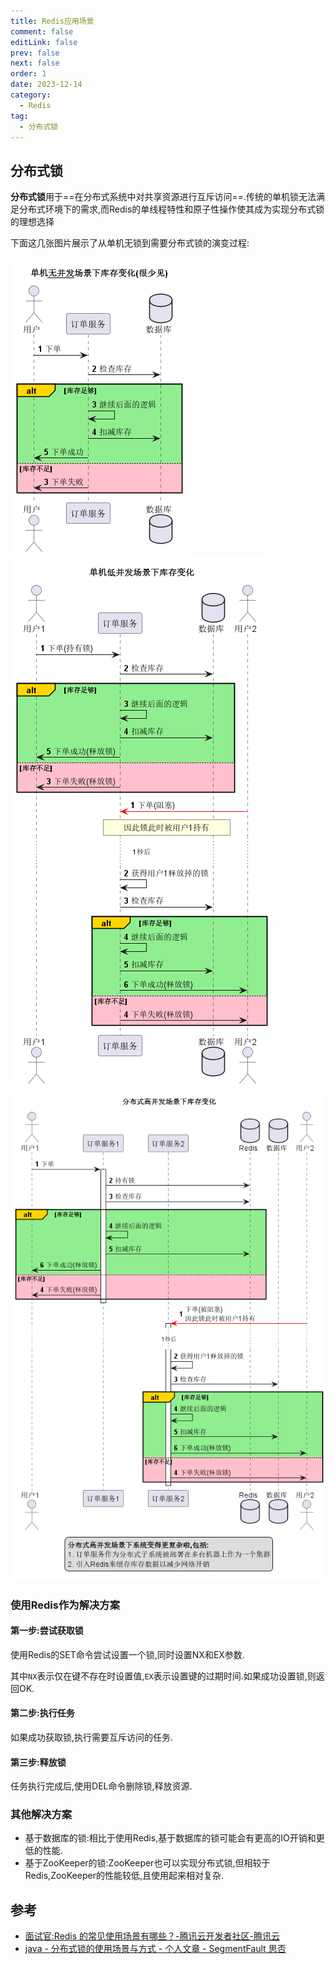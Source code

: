 ```yaml
---
title: Redis应用场景
comment: false
editLink: false
prev: false
next: false
order: 1
date: 2023-12-14
category:
  - Redis
tag:
  - 分布式锁
---
```


## 分布式锁

**分布式锁**用于==在分布式系统中对共享资源进行互斥访问==.传统的单机锁无法满足分布式环境下的需求,而Redis的单线程特性和原子性操作使其成为实现分布式锁的理想选择

下面这几张图片展示了从单机无锁到需要分布式锁的演变过程:

![单机(无并发).png](../assets/库存超卖问题/单机(无并发).png)
![单机(低并发).png](../assets/库存超卖问题/单机(低并发).png)
![单机(高并发).png](../assets/库存超卖问题/分布式(高并发).png)
<!--<ImageRenderer :value="[{src:'http://notes/assets/%E5%8D%95%E6%9C%BA(%E4%BD%8E%E5%B9%B6%E5%8F%91)-nOuF31mV.png',alt:'单机(无并发).png'}]" />-->
### 使用Redis作为解决方案
#### 第一步:尝试获取锁

使用Redis的SET命令尝试设置一个锁,同时设置NX和EX参数.

其中`NX`表示仅在键不存在时设置值,`EX`表示设置键的过期时间.如果成功设置锁,则返回OK.

#### 第二步:执行任务

如果成功获取锁,执行需要互斥访问的任务.

#### 第三步:释放锁

任务执行完成后,使用DEL命令删除锁,释放资源.

### 其他解决方案

* 基于数据库的锁:相比于使用Redis,基于数据库的锁可能会有更高的IO开销和更低的性能.
* 基于ZooKeeper的锁:ZooKeeper也可以实现分布式锁,但相较于Redis,ZooKeeper的性能较低,且使用起来相对复杂.


## 参考

* [面试官:Redis 的常见使用场景有哪些？-腾讯云开发者社区-腾讯云](https://cloud.tencent.com/developer/article/1867518)
* [java - 分布式锁的使用场景与方式 - 个人文章 - SegmentFault 思否](https://segmentfault.com/a/1190000022935064)

